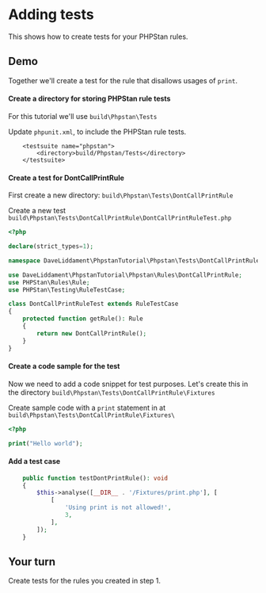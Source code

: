 # Adding tests

This shows how to create tests for your PHPStan rules. 


## Demo

Together we'll create a test for the rule that disallows usages of `print`. 

#### Create a directory for storing PHPStan rule tests

For this tutorial we'll use `build\Phpstan\Tests`

Update `phpunit.xml`, to include the PHPStan rule tests.

```
    <testsuite name="phpstan">
        <directory>build/Phpstan/Tests</directory>
    </testsuite>
```

#### Create a test for DontCallPrintRule 

First create a new directory: `build\Phpstan\Tests\DontCallPrintRule`

Create a new test `build\Phpstan\Tests\DontCallPrintRule\DontCallPrintRuleTest.php`

```php
<?php

declare(strict_types=1);

namespace DaveLiddament\PhpstanTutorial\Phpstan\Tests\DontCallPrintRule;

use DaveLiddament\PhpstanTutorial\Phpstan\Rules\DontCallPrintRule;
use PHPStan\Rules\Rule;
use PHPStan\Testing\RuleTestCase;

class DontCallPrintRuleTest extends RuleTestCase
{
    protected function getRule(): Rule
    {
        return new DontCallPrintRule();
    }
}
```

#### Create a code sample for the test

Now we need to add a code snippet for test purposes. 
Let's create this in the directory `build\Phpstan\Tests\DontCallPrintRule\Fixtures`

Create sample code with a `print` statement in at `build\Phpstan\Tests\DontCallPrintRule\Fixtures\` 

```php
<?php

print("Hello world");
```

#### Add a test case


```php
    public function testDontPrintRule(): void
    {
        $this->analyse([__DIR__ . '/Fixtures/print.php'], [
            [
                'Using print is not allowed!',
                3,
            ],
        ]);
    }
```



## Your turn

Create tests for the rules you created in step 1.
